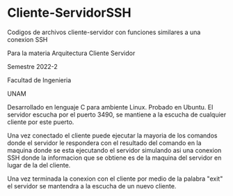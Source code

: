 # Cliente-ServidorSSH
Codigos de archivos cliente-servidor con funciones similares a una conexion SSH

Para la materia Arquitectura Cliente Servidor

Semestre 2022-2

Facultad de Ingenieria

UNAM


Desarrollado en lenguaje C para ambiente Linux. Probado en Ubuntu. El servidor escucha por el puerto 3490, se mantiene a la escucha de cualquier cliente por este puerto.

Una vez conectado el cliente puede ejecutar la mayoria de los comandos donde el servidor le respondera con el resultado del comando en la maquina donde se esta ejecutando el servidor simulando asi una conexion SSH donde la informacion que se obtiene es de la maquina del servidor en lugar de la del cliente.

Una vez terminada la conexion con el cliente por medio de la palabra "exit" el servidor se mantendra a la escucha de un nuevo cliente.

